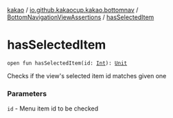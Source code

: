 [kakao](../../index.md) / [io.github.kakaocup.kakao.bottomnav](../index.md) / [BottomNavigationViewAssertions](index.md) / [hasSelectedItem](./has-selected-item.md)

# hasSelectedItem

`open fun hasSelectedItem(id: `[`Int`](https://kotlinlang.org/api/latest/jvm/stdlib/kotlin/-int/index.html)`): `[`Unit`](https://kotlinlang.org/api/latest/jvm/stdlib/kotlin/-unit/index.html)

Checks if the view's selected item id matches given one

### Parameters

`id` - Menu item id to be checked
